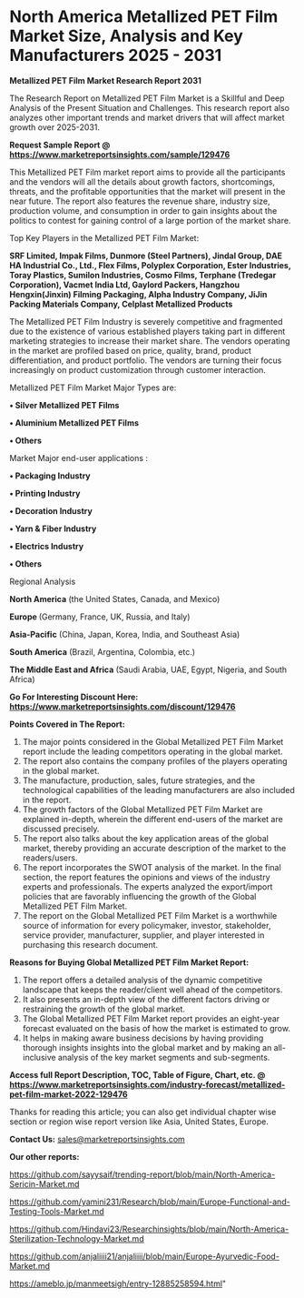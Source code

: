 # North America Metallized PET Film Market Size, Analysis and Key Manufacturers 2025 - 2031

<strong>Metallized PET Film Market Research Report 2031</strong>

The Research Report on Metallized PET Film Market is a Skillful and Deep Analysis of the Present Situation and Challenges. This research report also analyzes other important trends and market drivers that will affect market growth over 2025-2031.

<strong>Request Sample Report @ <a href=https://www.marketreportsinsights.com/sample/129476>https://www.marketreportsinsights.com/sample/129476</a></strong>

This Metallized PET Film market report aims to provide all the participants and the vendors will all the details about growth factors, shortcomings, threats, and the profitable opportunities that the market will present in the near future. The report also features the revenue share, industry size, production volume, and consumption in order to gain insights about the politics to contest for gaining control of a large portion of the market share.

Top Key Players in the Metallized PET Film Market:

<strong>SRF Limited, Impak Films, Dunmore (Steel Partners), Jindal Group, DAE HA Industrial Co., Ltd., Flex Films, Polyplex Corporation, Ester Industries, Toray Plastics, Sumilon Industries, Cosmo Films, Terphane (Tredegar Corporation), Vacmet India Ltd, Gaylord Packers, Hangzhou Hengxin(Jinxin) Filming Packaging, Alpha Industry Company, JiJin Packing Materials Company, Celplast Metallized Products</strong>

The Metallized PET Film Industry is severely competitive and fragmented due to the existence of various established players taking part in different marketing strategies to increase their market share. The vendors operating in the market are profiled based on price, quality, brand, product differentiation, and product portfolio. The vendors are turning their focus increasingly on product customization through customer interaction.

Metallized PET Film Market Major Types are:

<strong>• Silver Metallized PET Films

• Aluminium Metallized PET Films

• Others</strong>

Market Major end-user applications :

<strong>• Packaging Industry

• Printing Industry

• Decoration Industry

• Yarn & Fiber Industry

• Electrics Industry

• Others</strong>

Regional Analysis

</u><strong><b>North America</b></strong> (the United States, Canada, and Mexico)

<strong><b>Europe </b></strong>(Germany, France, UK, Russia, and Italy)

<strong><b>Asia-Pacific</b></strong> (China, Japan, Korea, India, and Southeast Asia)

<strong><b>South America</b></strong> (Brazil, Argentina, Colombia, etc.)

<strong><b>The Middle East and Africa</b></strong> (Saudi Arabia, UAE, Egypt, Nigeria, and South Africa)

<strong>Go For Interesting Discount Here: <a href=https://www.marketreportsinsights.com/discount/129476>https://www.marketreportsinsights.com/discount/129476</a></strong>

<strong>Points Covered in The Report:</strong>
<ol>
  <li>The major points considered in the Global Metallized PET Film Market report include the leading competitors operating in the global market.</li>
  <li>The report also contains the company profiles of the players operating in the global market.</li>
  <li>The manufacture, production, sales, future strategies, and the technological capabilities of the leading manufacturers are also included in the report.</li>
  <li>The growth factors of the Global Metallized PET Film Market are explained in-depth, wherein the different end-users of the market are discussed precisely.</li>
  <li>The report also talks about the key application areas of the global market, thereby providing an accurate description of the market to the readers/users.</li>
  <li>The report incorporates the SWOT analysis of the market. In the final section, the report features the opinions and views of the industry experts and professionals. The experts analyzed the export/import policies that are favorably influencing the growth of the Global Metallized PET Film Market.</li>
  <li>The report on the Global Metallized PET Film Market is a worthwhile source of information for every policymaker, investor, stakeholder, service provider, manufacturer, supplier, and player interested in purchasing this research document.</li>
</ol>
<strong>Reasons for Buying Global Metallized PET Film Market Report:</strong>

<ol>
  <li>The report offers a detailed analysis of the dynamic competitive landscape that keeps the reader/client well ahead of the competitors.</li>
  <li>It also presents an in-depth view of the different factors driving or restraining the growth of the global market.</li>
  <li>The Global Metallized PET Film Market report provides an eight-year forecast evaluated on the basis of how the market is estimated to grow.</li>
  <li>It helps in making aware business decisions by having providing thorough insights insights into the global market and by making an all-inclusive analysis of the key market segments and sub-segments.</li>
</ol>
<strong>Access full Report Description, TOC, Table of Figure, Chart, etc. @ <a href=https://www.marketreportsinsights.com/industry-forecast/metallized-pet-film-market-2022-129476>https://www.marketreportsinsights.com/industry-forecast/metallized-pet-film-market-2022-129476</a></strong>


Thanks for reading this article; you can also get individual chapter wise section or region wise report version like Asia, United States, Europe.

<strong>Contact Us:</strong>
sales@marketreportsinsights.com

<strong>Our other reports:</strong>

<a href=https://github.com/sayysaif/trending-report/blob/main/North-America-Sericin-Market.md>https://github.com/sayysaif/trending-report/blob/main/North-America-Sericin-Market.md</a>

<a href=https://github.com/yamini231/Research/blob/main/Europe-Functional-and-Testing-Tools-Market.md>https://github.com/yamini231/Research/blob/main/Europe-Functional-and-Testing-Tools-Market.md</a>

<a href=https://github.com/Hindavi23/Researchinsights/blob/main/North-America-Sterilization-Technology-Market.md>https://github.com/Hindavi23/Researchinsights/blob/main/North-America-Sterilization-Technology-Market.md</a>

<a href=https://github.com/anjaliiii21/anjaliiii/blob/main/Europe-Ayurvedic-Food-Market.md>https://github.com/anjaliiii21/anjaliiii/blob/main/Europe-Ayurvedic-Food-Market.md</a>

<a href=https://ameblo.jp/manmeetsigh/entry-12885258594.html>https://ameblo.jp/manmeetsigh/entry-12885258594.html</a>"

